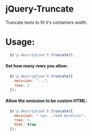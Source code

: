 jQuery-Truncate
===============

Truncate texts to fit it's containers width.

Usage:
======

``` javascript
  $('p.description').truncate();
```

#### Set how many rows you allow:

``` javascript
  $('p.description').truncate({
    omission: "...",
    rows: 2
  });
```

#### Allow the omission to be custom HTML:

``` javascript
  $('p.description').truncate({
    omission: " <a>...read more</a>",
    rows: 5,
    html: true
  });
```